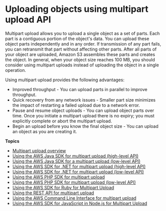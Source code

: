 # Uploading objects using multipart upload API<a name="uploadobjusingmpu"></a>

Multipart upload allows you to upload a single object as a set of parts\. Each part is a contiguous portion of the object's data\. You can upload these object parts independently and in any order\. If transmission of any part fails, you can retransmit that part without affecting other parts\. After all parts of your object are uploaded, Amazon S3 assembles these parts and creates the object\. In general, when your object size reaches 100 MB, you should consider using multipart uploads instead of uploading the object in a single operation\.

Using multipart upload provides the following advantages:
+  Improved throughput \- You can upload parts in parallel to improve throughput\. 
+ Quick recovery from any network issues \- Smaller part size minimizes the impact of restarting a failed upload due to a network error\.
+ Pause and resume object uploads \- You can upload object parts over time\. Once you initiate a multipart upload there is no expiry; you must explicitly complete or abort the multipart upload\. 
+ Begin an upload before you know the final object size \- You can upload an object as you are creating it\. 

**Topics**
+ [Multipart upload overview](mpuoverview.md)
+ [Using the AWS Java SDK for multipart upload \(high\-level API\)](usingHLmpuJava.md)
+ [Using the AWS Java SDK for a multipart upload \(low\-level API\)](mpListPartsJavaAPI.md)
+ [Using the AWS SDK for \.NET for multipart upload \(high\-level API\)](usingHLmpuDotNet.md)
+ [Using the AWS SDK for \.NET for multipart upload \(low\-level API\)](usingLLmpuDotNet.md)
+ [Using the AWS PHP SDK for multipart upload](usingHLmpuPHP.md)
+ [Using the AWS PHP SDK for multipart upload \(low\-level API\)](usingLLmpuPHP.md)
+ [Using the AWS SDK for Ruby for Multipart Upload](uploadobjusingmpu-ruby-sdk.md)
+ [Using the REST API for multipart upload](UsingRESTAPImpUpload.md)
+ [Using the AWS Command Line Interface for multipart upload](UsingCLImpUpload.md)
+ [ Using the AWS SDK for JavaScript in Node\.js for Multipart Upload](https://docs.aws.amazon.com/AWSJavaScriptSDK/latest/AWS/S3.html#createMultipartUpload-property)